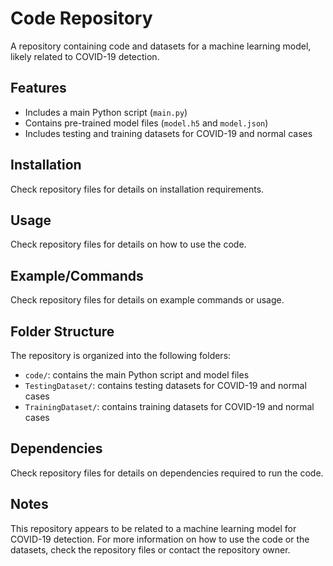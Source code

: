 # Code Repository
A repository containing code and datasets for a machine learning model, likely related to COVID-19 detection.

## Features
* Includes a main Python script (`main.py`)
* Contains pre-trained model files (`model.h5` and `model.json`)
* Includes testing and training datasets for COVID-19 and normal cases

## Installation
Check repository files for details on installation requirements.

## Usage
Check repository files for details on how to use the code.

## Example/Commands
Check repository files for details on example commands or usage.

## Folder Structure
The repository is organized into the following folders:
* `code/`: contains the main Python script and model files
* `TestingDataset/`: contains testing datasets for COVID-19 and normal cases
* `TrainingDataset/`: contains training datasets for COVID-19 and normal cases

## Dependencies
Check repository files for details on dependencies required to run the code.

## Notes
This repository appears to be related to a machine learning model for COVID-19 detection. For more information on how to use the code or the datasets, check the repository files or contact the repository owner.